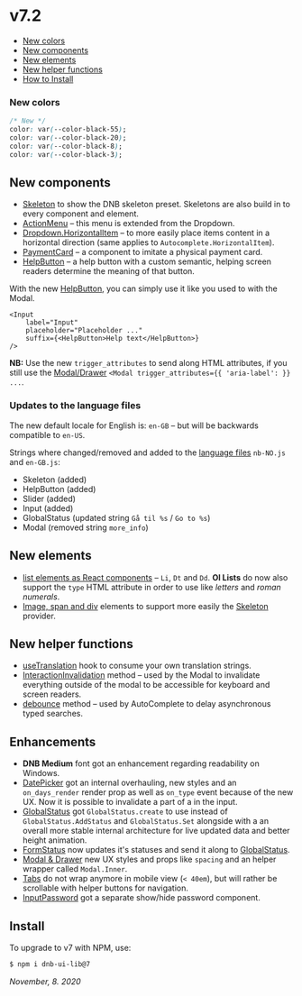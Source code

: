 # v7.2

- [New colors](#new-colors)
- [New components](#new-components)
- [New elements](#new-elements)
- [New helper functions](#new-helper-functions)
- [How to Install](#install)

### New colors

```css
/* New */
color: var(--color-black-55);
color: var(--color-black-20);
color: var(--color-black-8);
color: var(--color-black-3);
```

## New components

- [Skeleton](/uilib/components/skeleton) to show the DNB skeleton preset. Skeletons are also build in to every component and element.
- [ActionMenu](/uilib/components/dropdown#dropdown-action_menu) – this menu is extended from the Dropdown.
- [Dropdown.HorizontalItem](/uilib/components/dropdown/demos#dropdown-item-content-directions) – to more easily place items content in a horizontal direction (same applies to `Autocomplete.HorizontalItem`).
- [PaymentCard](/uilib/patterns/payment-card) – a component to imitate a physical payment card.
- [HelpButton](/uilib/components/help-button) – a help button with a custom semantic, helping screen readers determine the meaning of that button.

With the new [HelpButton](/uilib/components/help-button), you can simply use it like you used to with the Modal.

```
<Input
	label="Input"
	placeholder="Placeholder ..."
	suffix={<HelpButton>Help text</HelpButton>}
/>
```

**NB:** Use the new `trigger_attributes` to send along HTML attributes, if you still use the [Modal/Drawer](/uilib/components/modal) `<Modal trigger_attributes={{ 'aria-label': }} ...`.

### Updates to the language files

The new default locale for English is: `en-GB` – but will be backwards compatible to `en-US`.

Strings where changed/removed and added to the [language files](/uilib/usage/customisation/localization) `nb-NO.js` and `en-GB.js`:

- Skeleton (added)
- HelpButton (added)
- Slider (added)
- Input (added)
- GlobalStatus (updated string `Gå til %s` / `Go to %s`)
- Modal (removed string `more_info`)

## New elements

- [list elements as React components](/uilib/elements/lists) – `Li`, `Dt` and `Dd`. **Ol Lists** do now also support the `type` HTML attribute in order to use like _letters_ and _roman numerals_.
- [Image, span and div](/uilib/elements) elements to support more easily the [Skeleton](/uilib/components/skeleton) provider.

## New helper functions

- [useTranslation](/usage/customisation/localization#how-to-use-your-own-translation-strings) hook to consume your own translation strings.
- [InteractionInvalidation](/uilib/helpers/functions) method – used by the Modal to invalidate everything outside of the modal to be accessible for keyboard and screen readers.
- [debounce](/uilib/helpers/functions) method – used by AutoComplete to delay asynchronous typed searches.

## Enhancements

- **DNB Medium** font got an enhancement regarding readability on Windows.
- [DatePicker](/uilib/components/date-picker) got an internal overhauling, new styles and an `on_days_render` render prop as well as `on_type` event because of the new UX. Now it is possible to invalidate a part of a in the input.
- [GlobalStatus](/uilib/components/global-status) got `GlobalStatus.create` to use instead of `GlobalStatus.AddStatus` and `GlobalStatus.Set` alongside with a an overall more stable internal architecture for live updated data and better height animation.
- [FormStatus](/uilib/components/form-status) now updates it's statuses and send it along to [GlobalStatus](/uilib/components/global-status).
- [Modal & Drawer](/uilib/components/modal) new UX styles and props like `spacing` and an helper wrapper called `Modal.Inner`.
- [Tabs](/uilib/components/tabs) do not wrap anymore in mobile view (`< 40em`), but will rather be scrollable with helper buttons for navigation.
- [InputPassword](/uilib/components/input#input-password-type) got a separate show/hide password component.

## Install

To upgrade to v7 with NPM, use:

```bash
$ npm i dnb-ui-lib@7
```

_November, 8. 2020_

